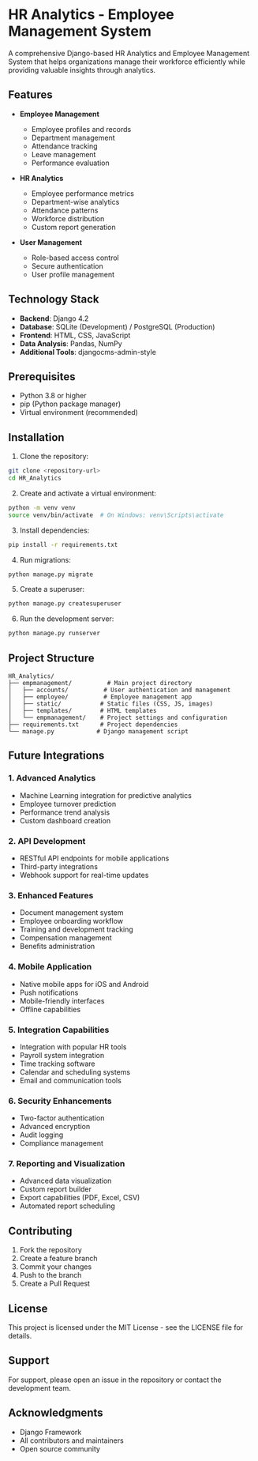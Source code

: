 # HR Analytics - Employee Management System

A comprehensive Django-based HR Analytics and Employee Management System that helps organizations manage their workforce efficiently while providing valuable insights through analytics.

## Features

- **Employee Management**
  - Employee profiles and records
  - Department management
  - Attendance tracking
  - Leave management
  - Performance evaluation

- **HR Analytics**
  - Employee performance metrics
  - Department-wise analytics
  - Attendance patterns
  - Workforce distribution
  - Custom report generation

- **User Management**
  - Role-based access control
  - Secure authentication
  - User profile management

## Technology Stack

- **Backend**: Django 4.2
- **Database**: SQLite (Development) / PostgreSQL (Production)
- **Frontend**: HTML, CSS, JavaScript
- **Data Analysis**: Pandas, NumPy
- **Additional Tools**: djangocms-admin-style

## Prerequisites

- Python 3.8 or higher
- pip (Python package manager)
- Virtual environment (recommended)

## Installation

1. Clone the repository:
```bash
git clone <repository-url>
cd HR_Analytics
```

2. Create and activate a virtual environment:
```bash
python -m venv venv
source venv/bin/activate  # On Windows: venv\Scripts\activate
```

3. Install dependencies:
```bash
pip install -r requirements.txt
```

4. Run migrations:
```bash
python manage.py migrate
```

5. Create a superuser:
```bash
python manage.py createsuperuser
```

6. Run the development server:
```bash
python manage.py runserver
```

## Project Structure

```
HR_Analytics/
├── empmanagement/          # Main project directory
│   ├── accounts/          # User authentication and management
│   ├── employee/          # Employee management app
│   ├── static/           # Static files (CSS, JS, images)
│   ├── templates/        # HTML templates
│   └── empmanagement/    # Project settings and configuration
├── requirements.txt      # Project dependencies
└── manage.py            # Django management script
```

## Future Integrations

### 1. Advanced Analytics
- Machine Learning integration for predictive analytics
- Employee turnover prediction
- Performance trend analysis
- Custom dashboard creation

### 2. API Development
- RESTful API endpoints for mobile applications
- Third-party integrations
- Webhook support for real-time updates

### 3. Enhanced Features
- Document management system
- Employee onboarding workflow
- Training and development tracking
- Compensation management
- Benefits administration

### 4. Mobile Application
- Native mobile apps for iOS and Android
- Push notifications
- Mobile-friendly interfaces
- Offline capabilities

### 5. Integration Capabilities
- Integration with popular HR tools
- Payroll system integration
- Time tracking software
- Calendar and scheduling systems
- Email and communication tools

### 6. Security Enhancements
- Two-factor authentication
- Advanced encryption
- Audit logging
- Compliance management

### 7. Reporting and Visualization
- Advanced data visualization
- Custom report builder
- Export capabilities (PDF, Excel, CSV)
- Automated report scheduling

## Contributing

1. Fork the repository
2. Create a feature branch
3. Commit your changes
4. Push to the branch
5. Create a Pull Request

## License

This project is licensed under the MIT License - see the LICENSE file for details.

## Support

For support, please open an issue in the repository or contact the development team.

## Acknowledgments

- Django Framework
- All contributors and maintainers
- Open source community
